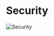 # Security

![Security](https://cdrt.github.io/mk_docs/ref/bios/settings/thinkpad/img/tp_security.png)
